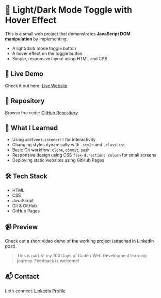 # 🔁 Light/Dark Mode Toggle with Hover Effect

This is a small web project that demonstrates **JavaScript DOM manipulation** by implementing:
- A light/dark mode toggle button
- A hover effect on the toggle button
- Simple, responsive layout using HTML and CSS

## 🚀 Live Demo
Check it out here: [Live Website](https://niteeshayadav.github.io/DOM-events-practise/)

## 📂 Repository
Browse the code: [GitHub Repository](https://github.com/niteeshayadav/DOM-events-practise.git)

## 🧠 What I Learned
- Using `addEventListener()` for interactivity
- Changing styles dynamically with `.style` and `.classList`
- Basic Git workflow: `clone`, `commit`, `push`
- Responsive design using CSS `flex-direction: column` for small screens
- Deploying static websites using GitHub Pages

## 🛠️ Tech Stack
- HTML
- CSS
- JavaScript
- Git & GitHub
- GitHub Pages

## 📹 Preview
Check out a short video demo of the working project (attached in LinkedIn post).



> This is part of my 100 Days of Code / Web Development learning journey. Feedback is welcome!

## 📬 Contact
Let’s connect: [LinkedIn Profile](https://www.linkedin.com/in/your-link/)

